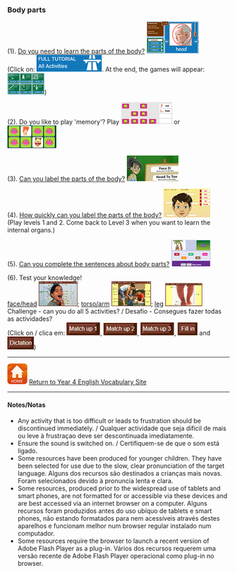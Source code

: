 ### Body parts 

(1). [Do you need to learn the parts of the body?](https://www.englishactivities.net/englishlessons?topic=Body%20-%20parts%20of%20the%20body&level=primary) [![eabp](/images/eabp.PNG)](https://www.englishactivities.net/englishlessons?topic=Body%20-%20parts%20of%20the%20body&level=primary)  
(Click on: ![eatt](/images/eatt.PNG). At the end, the games will appear: ![eagm](/images/eagm.PNG))

(2). Do you like to play 'memory'? Play [![bpme2](/images/bpme2.PNG)](https://www.eslgamesplus.com/body-parts-esl-vocabulary-memory-game/) or [![bpme0](/images/bpme0.PNG)](https://www.freddiesville.com/games/body-parts-memory-game/)

(3). [Can you label the parts of the body?](http://www.getinthezone.org.uk/schools/ages-4-11/ages-4-5/game-brilliant-bodies/) [![bbod](/images/bbod.PNG)](http://www.getinthezone.org.uk/schools/ages-4-11/ages-4-5/game-brilliant-bodies/)

(4). [How quickly can you label the parts of the body?](https://www.learninggamesforkids.com/health_games/body_parts/labeling.html) [![lgbp](/images/lgbp.PNG)](https://www.learninggamesforkids.com/health_games/body_parts/labeling.html)  
(Play levels 1 and 2. Come back to Level 3 when you want to learn the internal organs.)

(5). [Can you complete the sentences about body parts?](https://www.fredisalearns.com/games/body-parts-sentence-monkey-game/) [![smbp](/images/smbp.PNG)](https://www.fredisalearns.com/games/body-parts-sentence-monkey-game/)

(6). Test your knowledge!  
[face/head](http://www.learningchocolate.com/content/body-parts-1-head-and-face) [![lcbp](/images/lcbp.PNG)](http://www.learningchocolate.com/content/body-parts-1-head-and-face); [torso/arm](http://www.learningchocolate.com/content/body-parts-2-mid-section-and-arms) [![lcbp2](/images/lcbp2.PNG)](http://www.learningchocolate.com/content/body-parts-2-mid-section-and-arms); [leg](http://www.learningchocolate.com/content/body-parts-3-leg) [![lcbp3](/images/lcbp3.PNG)](http://www.learningchocolate.com/content/body-parts-3-leg)  
Challenge - can you do all 5 activities? / Desafio - Consegues fazer todas as actividades?  
(Click on / clica em: ![lcmu1](/images/lcmu1.PNG), ![lcmu2](/images/lcmu2.PNG), ![lcmu3](/images/lcmu3.PNG), ![lcfi](/images/lcfi.PNG) and ![lcdi](/images/lcdi.PNG))

***
[![home](/images/home.PNG)](https://tangerina-pt.github.io/English/Year4_vocab) [Return to Year 4 English Vocabulary Site](https://tangerina-pt.github.io/English/Year4_vocab)

***

#### Notes/Notas
* Any activity that is too difficult or leads to frustration should be discontinued immediately. / Qualquer actividade que seja difícil de mais ou leve à frustraçao deve ser descontinuada imediatamente.
* Ensure the sound is switched on. / Certifiquem-se de que o som está ligado.
* Some resources have been produced for younger children. They have been selected for use due to the slow, clear pronunciation of the target language. Alguns dos recursos são destinados a crianças mais novas. Foram selecionados devido à pronuncia lenta e clara.
* Some resources, produced prior to the widespread use of tablets and smart phones, are not formatted for or accessible via these devices and are best accessed via an internet browser on a computer. Alguns recursos foram produzidos antes do uso ubíquo de tablets e smart phones, não estando formatados para nem acessíveis através destes aparelhos e funcionam melhor num browser regular instalado num computador.
* Some resources require the browser to launch a recent version of Adobe Flash Player as a plug-in. Vários dos recursos requerem uma versão recente de Adobe Flash Player operacional como plug-in no browser.
